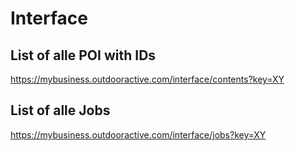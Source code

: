 
# Interface




## List of alle POI with IDs
https://mybusiness.outdooractive.com/interface/contents?key=XY

## List of alle Jobs
https://mybusiness.outdooractive.com/interface/jobs?key=XY